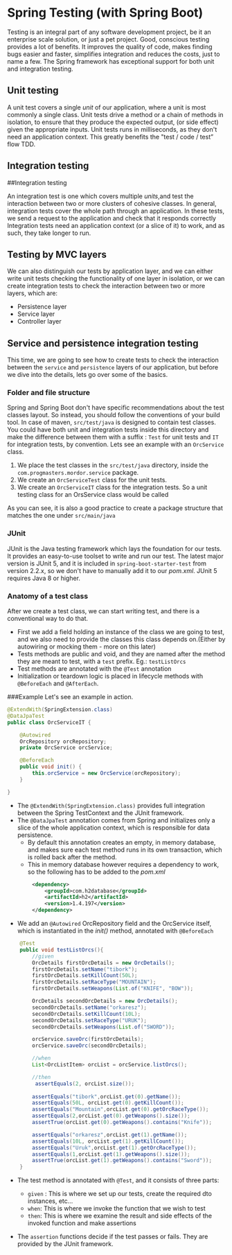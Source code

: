 # Spring Testing (with  Spring Boot)

Testing is an integral part of any software development project, be it an enterprise scale solution, or just a pet project.
Good, conscious testing provides a lot of benefits. It  improves the quality of code, makes finding bugs easier and faster, simplifies integration and reduces the costs, just to name a few.
The Spring framework has exceptional support for both unit and integration testing.

## Unit testing

A unit test covers a single _unit_ of  our application, where a unit is most commonly a single class. 
Unit tests drive a method or a chain of methods in isolation, to ensure that they produce the expected output, (or side effect) given the appropriate inputs.
Unit tests runs in milliseconds, as they  don't need an application context. This greatly benefits the "test / code / test” flow TDD.

## Integration testing

##Integration testing

An integration test is one which covers multiple _units_,and test the interaction between two or more clusters of cohesive classes.
In general, integration tests cover the whole path through an application. In these tests, we send a request to the application and check that it responds correctly
Integration tests need an application context (or a slice of it) to work, and as such, they take longer to run. 

## Testing by MVC layers

We can also distinguish our tests by application layer, and we can either write unit tests checking the functionality of one layer in isolation,
or we can create integration tests to check the interaction between two or more layers, which are: 

- Persistence layer
- Service layer
- Controller layer

## Service and persistence integration testing

This time, we are going to see how to create tests to check the interaction between the `service` and `persistence` layers of our application, but before we dive into the details,
lets go over some of the basics. 

### Folder and file structure

Spring and Spring Boot don't have specific recommendations about the test classes layout. So instead, you should follow the conventions of your build tool.
In case of maven, `src/test/java` is designed to contain test classes. You could have both unit and integration tests inside this directory and make the difference between them with a suffix
: `Test` for unit tests and `IT` for integration tests, by convention. Lets see an example with an `OrcService` class. 

1. We place the test classes in the `src/test/java` directory, inside the `com.progmasters.mordor.service` package.
2. We create an `OrcServiceTest` class for the unit tests.
3. We create an `OrcServiceIT` class for the integration tests.
So a unit testing  class for an OrsService class would be called 

As you can see, it is also a good practice to create a package structure that matches the one under `src/main/java`

### JUnit

 JUnit is the Java testing framework which lays the foundation for our tests. It provides an easy-to-use toolset to write and run our test.
 The latest major version is JUnit 5, and it is included in `spring-boot-starter-test` from version 2.2.x, so we don't have to manually add it to our _pom.xml_.
 JUnit 5 requires Java 8 or higher. 
 
 ### Anatomy of a test class

After we create a test class, we can start writing test, and there is a conventional way to do that. 

- First we add a field holding an instance of the class we are going to test, and we also need to provide the classes this class depends on.(Either by autowiring or mocking them - more on this later)
- Tests methods are public and void, and they are named after the method they are meant to test, with a `test` prefix. Eg.: `testListOrcs`
- Test methods are annotated with the `@Test` annotation
- Initialization or teardown logic is placed in lifecycle methods with  `@BeforeEach` and `@AfterEach`.

###Example
Let's see an example in action. 

```java
@ExtendWith(SpringExtension.class)
@DataJpaTest
public class OrcServiceIT {

    @Autowired
    OrcRepository orcRepository;
    private OrcService orcService;

    @BeforeEach
    public void init() {
        this.orcService = new OrcService(orcRepository);
    }

}
```

- The `@ExtendWith(SpringExtension.class)` provides full integration between the Spring TestContext and the JUnit framework.
- The `@DataJpaTest` annotation comes from Spring and initializes only a slice of the whole application context, which is responsible for data persistence.
    - By default this annotation creates an empty, in memory database, and makes sure each test method runs in its own transaction, which is rolled back after the method. 
    - This in memory database however requires a dependency to work, so the following has to be added to the _pom.xml_
    
````xml
        <dependency>
            <groupId>com.h2database</groupId>
            <artifactId>h2</artifactId>
            <version>1.4.197</version>
        </dependency>
````

- We add an `@Autowired` OrcRepository field and the OrcService itself, which is instantiated in the _init()_ method, annotated with `@BeforeEach`

```java
    @Test
    public void testListOrcs(){
        //given
        OrcDetails firstOrcDetails = new OrcDetails();
        firstOrcDetails.setName("tibork");
        firstOrcDetails.setKillCount(50L);
        firstOrcDetails.setRaceType("MOUNTAIN");
        firstOrcDetails.setWeapons(List.of("KNIFE", "BOW"));

        OrcDetails secondOrcDetails = new OrcDetails();
        secondOrcDetails.setName("orkaresz");
        secondOrcDetails.setKillCount(10L);
        secondOrcDetails.setRaceType("URUK");
        secondOrcDetails.setWeapons(List.of("SWORD"));

        orcService.saveOrc(firstOrcDetails);
        orcService.saveOrc(secondOrcDetails);

        //when
        List<OrcListItem> orcList = orcService.listOrcs();

        //then
         assertEquals(2, orcList.size());
        
        assertEquals("tibork",orcList.get(0).getName());
        assertEquals(50L, orcList.get(0).getKillCount());
        assertEquals("Mountain",orcList.get(0).getOrcRaceType());
        assertEquals(2,orcList.get(0).getWeapons().size());
        assertTrue(orcList.get(0).getWeapons().contains("Knife"));

        assertEquals("orkaresz",orcList.get(1).getName());
        assertEquals(10L, orcList.get(1).getKillCount());
        assertEquals("Uruk",orcList.get(1).getOrcRaceType());
        assertEquals(1,orcList.get(1).getWeapons().size());
        assertTrue(orcList.get(1).getWeapons().contains("Sword"));
    }
```

- The test method is annotated with `@Test`, and it consists of three parts: 
    - `given` : This is where we set up our tests, create the required dto instances, etc...
    - `when`: This is where we invoke the function that we wish to test
    - `then`: This is where we examine the result and side effects of the invoked function and make assertions
    
- The `assertion` functions decide if the test passes or fails. They are provided by the JUnit framework.

